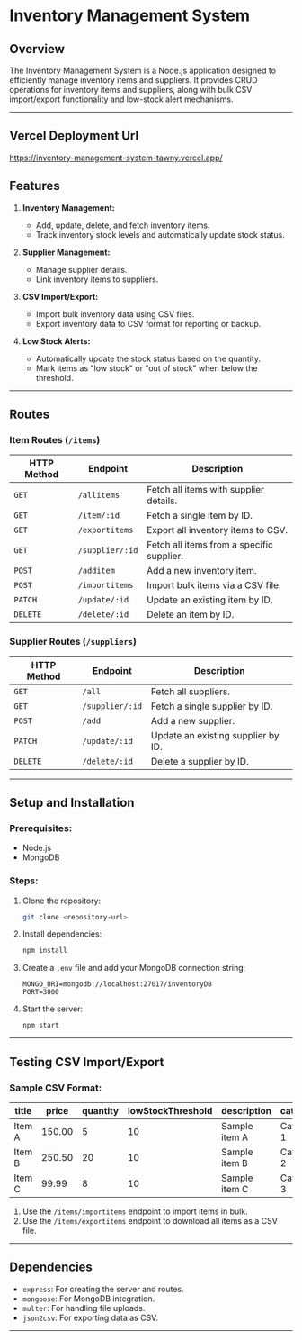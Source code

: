 # Inventory Management System

## Overview

The Inventory Management System is a Node.js application designed to efficiently manage inventory items and suppliers. It provides CRUD operations for inventory items and suppliers, along with bulk CSV import/export functionality and low-stock alert mechanisms.

---

## Vercel Deployment Url

https://inventory-management-system-tawny.vercel.app/

## Features

1. **Inventory Management:**

   - Add, update, delete, and fetch inventory items.
   - Track inventory stock levels and automatically update stock status.

2. **Supplier Management:**

   - Manage supplier details.
   - Link inventory items to suppliers.

3. **CSV Import/Export:**

   - Import bulk inventory data using CSV files.
   - Export inventory data to CSV format for reporting or backup.

4. **Low Stock Alerts:**
   - Automatically update the stock status based on the quantity.
   - Mark items as "low stock" or "out of stock" when below the threshold.

---

## Routes

### **Item Routes** (`/items`)

| HTTP Method | Endpoint        | Description                               |
| ----------- | --------------- | ----------------------------------------- |
| `GET`       | `/allitems`     | Fetch all items with supplier details.    |
| `GET`       | `/item/:id`     | Fetch a single item by ID.                |
| `GET`       | `/exportitems`  | Export all inventory items to CSV.        |
| `GET`       | `/supplier/:id` | Fetch all items from a specific supplier. |
| `POST`      | `/additem`      | Add a new inventory item.                 |
| `POST`      | `/importitems`  | Import bulk items via a CSV file.         |
| `PATCH`     | `/update/:id`   | Update an existing item by ID.            |
| `DELETE`    | `/delete/:id`   | Delete an item by ID.                     |

### **Supplier Routes** (`/suppliers`)

| HTTP Method | Endpoint        | Description                        |
| ----------- | --------------- | ---------------------------------- |
| `GET`       | `/all`          | Fetch all suppliers.               |
| `GET`       | `/supplier/:id` | Fetch a single supplier by ID.     |
| `POST`      | `/add`          | Add a new supplier.                |
| `PATCH`     | `/update/:id`   | Update an existing supplier by ID. |
| `DELETE`    | `/delete/:id`   | Delete a supplier by ID.           |

---

## Setup and Installation

### Prerequisites:

- Node.js
- MongoDB

### Steps:

1. Clone the repository:
   ```bash
   git clone <repository-url>
   ```
2. Install dependencies:
   ```bash
   npm install
   ```
3. Create a `.env` file and add your MongoDB connection string:
   ```plaintext
   MONGO_URI=mongodb://localhost:27017/inventoryDB
   PORT=3000
   ```
4. Start the server:
   ```bash
   npm start
   ```

---

## Testing CSV Import/Export

### Sample CSV Format:

| title  | price  | quantity | lowStockThreshold | description   | category   | stockStatus | supplier                 |
| ------ | ------ | -------- | ----------------- | ------------- | ---------- | ----------- | ------------------------ |
| Item A | 150.00 | 5        | 10                | Sample item A | Category 1 | low stock   | 674e1d211149f878612ad191 |
| Item B | 250.50 | 20       | 10                | Sample item B | Category 2 | In Stock    | 674e1d371149f878612ad193 |
| Item C | 99.99  | 8        | 10                | Sample item C | Category 3 | low stock   | 674e1d4a1149f878612ad195 |

1. Use the `/items/importitems` endpoint to import items in bulk.
2. Use the `/items/exportitems` endpoint to download all items as a CSV file.

---

## Dependencies

- `express`: For creating the server and routes.
- `mongoose`: For MongoDB integration.
- `multer`: For handling file uploads.
- `json2csv`: For exporting data as CSV.

---
